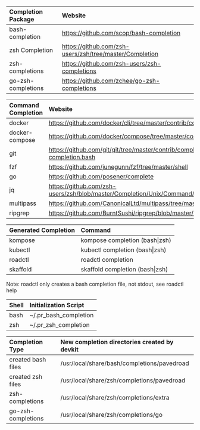 | Completion Package | Website |
|:-------------------|:--------|
| bash-completion    | https://github.com/scop/bash-completion |
| zsh Completion     | https://github.com/zsh-users/zsh/tree/master/Completion |
| zsh-completions    | https://github.com/zsh-users/zsh-completions |
| go-zsh-completions | https://github.com/zchee/go-zsh-completions |

| Command Completion | Website |
|:-------------------|:--------|
| docker        | https://github.com/docker/cli/tree/master/contrib/completion/bash |
| docker-compose| https://github.com/docker/compose/tree/master/contrib/completion/bash |
| git           | https://github.com/git/git/tree/master/contrib/completion/git-completion.bash |
| fzf           | https://github.com/junegunn/fzf/tree/master/shell |
| go            | https://github.com/posener/complete |
| jq            | https://github.com/zsh-users/zsh/blob/master/Completion/Unix/Command/\_jq |
| multipass     | https://github.com/CanonicalLtd/multipass/tree/master/completions/bash |
| ripgrep       | https://github.com/BurntSushi/ripgrep/blob/master/complete/\_rg |

| Generated Completion | Command |
|:---------------------|:--------|
| kompose  | kompose completion (bash\|zsh) |
| kubectl  | kubectl completion (bash\|zsh) |
| roadctl  | roadctl completion |
| skaffold | skaffold completion (bash\|zsh) |
Note: roadctl only creates a bash completion file, not stdout, see roadctl help

| Shell | Initialization Script |
|:------|:--------------------- |
| bash  | ~/.pr_bash_completion |
| zsh   | ~/.pr_zsh_completion  |

| Completion Type    | New completion directories created by devkit |
|:-------------------|:---------------------------------------------|
| created bash files | /usr/local/share/bash/completions/pavedroad |
| created zsh files  | /usr/local/share/zsh/completions/pavedroad |
| zsh-completions    | /usr/local/share/zsh/completions/extra |
| go-zsh-completions | /usr/local/share/zsh/completions/go |

